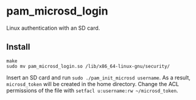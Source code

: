 # pam_microsd_login

Linux authentication with an SD card.

## Install

```
make
sudo mv pam_microsd_login.so /lib/x86_64-linux-gnu/security/
```

Insert an SD card and run `sudo ./pam_init_microsd username`. As a result, `microsd_token` will be created in the home directory. Change the ACL permissions of the file with `setfacl u:username:rw ~/microsd_token`.
